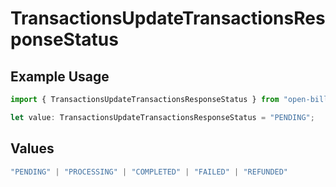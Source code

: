 # TransactionsUpdateTransactionsResponseStatus

## Example Usage

```typescript
import { TransactionsUpdateTransactionsResponseStatus } from "open-billing/models/operations";

let value: TransactionsUpdateTransactionsResponseStatus = "PENDING";
```

## Values

```typescript
"PENDING" | "PROCESSING" | "COMPLETED" | "FAILED" | "REFUNDED"
```